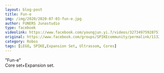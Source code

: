 ```yaml
---
layout: blog-post
title: Fun-e
img: /img/2020/2020-07-03-fun-e.jpg
author: FUNERS Junastudio
type: facebook
videolink: https://www.facebook.com/youngjun.yi.7/videos/3273497592875741
original: https://www.facebook.com/groups/SPIKEcommunity/permalink/1132313367146894/
category: Robos
tags: [LEGO, SPIKE,Expansion Set, Ultrassom, Cores]
---
```

"Fun-e"<br>
Core set+Expansion set.